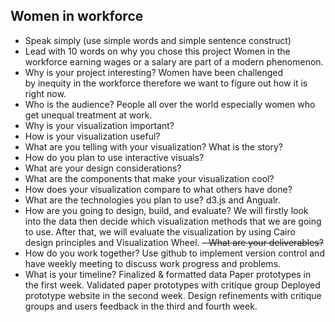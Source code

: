 ## Women in workforce
- Speak simply (use simple words and simple sentence construct)
- Lead with 10 words on why you chose this project
Women in the workforce earning wages or a salary are part of a modern phenomenon.
- Why is your project interesting?
Women have been challenged by inequity in the workforce therefore we want to figure out how it is right now.
- Who is the audience?
People all over the world especially women who get unequal treatment at work.
- Why is your visualization important?
- How is your visualization useful?
- What are you telling with your visualization? What is the story?
- How do you plan to use interactive visuals?
- What are your design considerations?
- What are the components that make your visualization cool?
- How does your visualization compare to what others have done?
- What are the technologies you plan to use?
d3.js and Angualr.
- How are you going to design, build, and evaluate?
We will firstly look into the data then decide which visualization methods that we are going to use. After that, we will evaluate the visualization by using Cairo design principles and Visualization Wheel.
~~- What are your deliverables?~~
- How do you work together?
Use github to implement version control and have weekly meeting to discuss work progress and problems.
- What is your timeline?
Finalized & formatted data Paper prototypes in the first week. Validated paper prototypes with critique group Deployed prototype website in the second week. Design refinements with critique groups and users feedback in the third and fourth week. 

